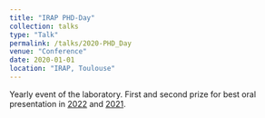 ```yaml
---
title: "IRAP PHD-Day"
collection: talks
type: "Talk"
permalink: /talks/2020-PHD_Day
venue: "Conference"
date: 2020-01-01
location: "IRAP, Toulouse"
---
```

Yearly event of the laboratory. First and second prize for best oral presentation in [2022](https://www.irap.omp.eu/doctorants-irap/en/phd-day-2022/) and [2021](https://www.irap.omp.eu/doctorants-irap/en/phd-day-2021/).

